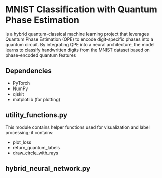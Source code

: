 # MNIST Classification with Quantum Phase Estimation
is a hybrid quantum-classical machine learning project that leverages Quantum Phase Estimation (QPE) to encode digit-specific phases into a quantum circuit. By integrating QPE into a neural architecture, the model learns to classify handwritten digits from the MNIST dataset based on phase-encoded quantum features


## Dependencies
- PyTorch
- NumPy
- qiskit
- matplotlib (for plotting)

## utility_functions.py
This module contains helper functions used for visualization and label processing; it contains:
- plot_loss
- return_quantum_labels
- draw_circle_with_rays

## hybrid_neural_network.py


